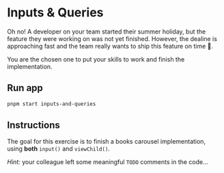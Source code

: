 # Inputs & Queries

Oh no! A developer on your team started their summer holiday, but the feature they were working on was not yet finished. However, the dealine is approaching fast and the team really wants to ship this feature on time 🚀.

You are the chosen one to put your skills to work and finish the implementation.

## Run app

```bash
pnpm start inputs-and-queries
```

## Instructions

The goal for this exercise is to finish a books carousel implementation, using **both** `input()` and `viewChild()`.

_Hint:_ your colleague left some meaningful `TODO` comments in the code...
